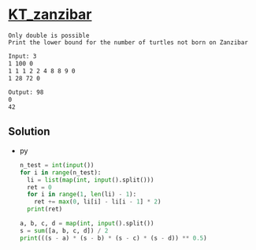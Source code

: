 # [KT_zanzibar](https://open.kattis.com/problems/zanzibar)

```en
Only double is possible
Print the lower bound for the number of turtles not born on Zanzibar
```

```txt
Input: 3
1 100 0
1 1 1 2 2 4 8 8 9 0
1 28 72 0

Output: 98
0
42
```

## Solution

* py

  ```py
  n_test = int(input())
  for i in range(n_test):
    li = list(map(int, input().split()))
    ret = 0
    for i in range(1, len(li) - 1):
      ret += max(0, li[i] - li[i - 1] * 2)
    print(ret)

  a, b, c, d = map(int, input().split())
  s = sum([a, b, c, d]) / 2
  print(((s - a) * (s - b) * (s - c) * (s - d)) ** 0.5)
  ```
